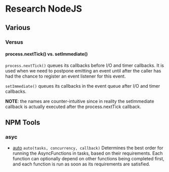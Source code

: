 # Research NodeJS

## Various

### Versus

#### process.nextTick() vs. setImmediate()
`process.nextTick()` queues its callbacks before I/O and timer callbacks.  It is used when we need to postpone emitting an event until after the caller has had the chance to register an event listener for this event.

`setImmediate()` queues its callbacks in the event queue after I/O and timer callbacks.

**NOTE**: the names are counter-intuitive since in reality the setImmediate callback is actually executed after the process.nextTick callback.

## NPM Tools

### asyc
* [auto](http://caolan.github.io/async/docs.html#auto)
`auto(tasks, concurrency, callback)`
Determines the best order for running the AsyncFunctions in tasks, based on their requirements. Each function can optionally depend on other functions being completed first, and each function is run as soon as its requirements are satisfied.
